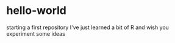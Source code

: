 # hello-world
starting a first repository
I've just learned a bit of R and wish you experiment some ideas
